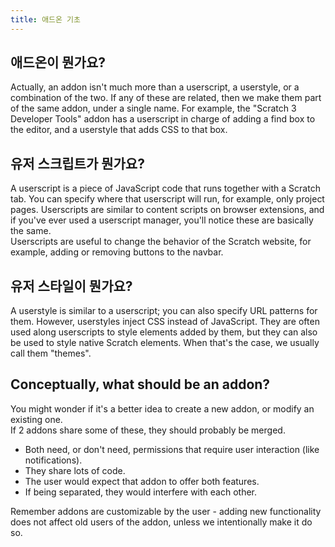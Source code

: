 ```yaml
---
title: 애드온 기초
---
```


## 애드온이 뭔가요?
Actually, an addon isn't much more than a userscript, a userstyle, or a combination of the two. If any of these are related, then we make them part of the same addon, under a single name. For example, the "Scratch 3 Developer Tools" addon has a userscript in charge of adding a find box to the editor, and a userstyle that adds CSS to that box.

## 유저 스크립트가 뭔가요?
A userscript is a piece of JavaScript code that runs together with a Scratch tab. You can specify where that userscript will run, for example, only project pages. Userscripts are similar to content scripts on browser extensions, and if you've ever used a userscript manager, you'll notice these are basically the same.  
Userscripts are useful to change the behavior of the Scratch website, for example, adding or removing buttons to the navbar.

## 유저 스타일이 뭔가요?
A userstyle is similar to a userscript; you can also specify URL patterns for them. However, userstyles inject CSS instead of JavaScript. They are often used along userscripts to style elements added by them, but they can also be used to style native Scratch elements. When that's the case, we usually call them "themes".

## Conceptually, what should be an addon?
You might wonder if it's a better idea to create a new addon, or modify an existing one.  
If 2 addons share some of these, they should probably be merged. 
- Both need, or don't need, permissions that require user interaction (like notifications).
- They share lots of code.
- The user would expect that addon to offer both features.
- If being separated, they would interfere with each other.  

Remember addons are customizable by the user - adding new functionality does not affect old users of the addon, unless we intentionally make it do so.